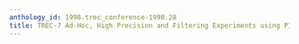 ```yaml
---
anthology_id: 1998.trec_conference-1998.28
title: TREC-7 Ad-Hoc, High Precision and Filtering Experiments using PIRCS
---
```

